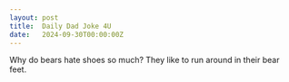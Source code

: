 ```yaml
---
layout: post
title:  Daily Dad Joke 4U
date:   2024-09-30T00:00:00Z
---
```

Why do bears hate shoes so much? They like to run around in their bear feet.
